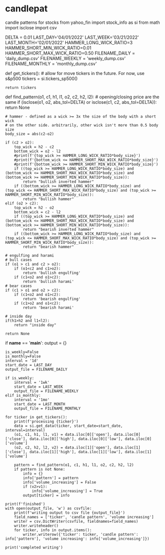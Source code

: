 # candlepat
candle patterns for stocks
from yahoo_fin import stock_info as si
from math import isclose
import csv

DELTA = 0.01
LAST_DAY='04/01/2022'
LAST_WEEK='03/21/2022'
LAST_MONTH='02/01/2022'
HAMMER_LONG_WICK_RATIO=3
HAMMER_SHORT_MIN_WICK_RATIO=0.01
HAMMER_SHORT_MAX_WICK_RATIO=0.50
FILENAME_DAILY = 'daily_dump.csv'
FILENAME_WEEKLY = 'weekly_dump.csv'
FILENAME_MONTHLY = 'monthly_dump.csv'

def get_tickers():
    # allow for move tickers in the future. For now, use s&p500
    tickers = si.tickers_sp500()

    return tickers

def find_pattern(o1, c1, h1, l1, o2, c2, h2, l2):
    # opening/closing price are the same
    if (isclose(o1, o2, abs_tol=DELTA) or isclose(c1, c2, abs_tol=DELTA)):
        return None

    # hammer - defined as a wick >= 3x the size of the body with a short wick
    # on the other side. arbitrarily, other wick isn't more than 0.5 body size
    body_size = abs(c2-o2)
        
    if (c2 > o2):
        top_wick = h2 - c2
        bottom_wick = o2 - l2
        #print(f'{top_wick >= HAMMER_LONG_WICK_RATIO*body_size}')
        #print(f'{bottom_wick <= HAMMER_SHORT_MAX_WICK_RATIO*body_size}')
        #print(f'{bottom_wick >= HAMMER_SHORT_MIN_WICK_RATIO*body_size}')
        if ((top_wick >= HAMMER_LONG_WICK_RATIO*body_size) and (bottom_wick <= HAMMER_SHORT_MAX_WICK_RATIO*body_size) and (bottom_wick >= HAMMER_SHORT_MIN_WICK_RATIO*body_size)):
            return "bullish inverted hammer"
        if ((bottom_wick >= HAMMER_LONG_WICK_RATIO*body_size) and (top_wick <= HAMMER_SHORT_MAX_WICK_RATIO*body_size) and (top_wick >= HAMMER_SHORT_MIN_WICK_RATIO*body_size)):
            return "bullish hammer"
    elif (o2 > c2):
        top_wick = h2 - o2
        bottom_wick = c2 - l2
        if ((top_wick >= HAMMER_LONG_WICK_RATIO*body_size) and (bottom_wick <= HAMMER_SHORT_MAX_WICK_RATIO*body_size) and (bottom_wick >= HAMMER_SHORT_MIN_WICK_RATIO*body_size)):
            return "bearish inverted hammer"
        if ((bottom_wick >= HAMMER_LONG_WICK_RATIO*body_size) and (top_wick <= HAMMER_SHORT_MAX_WICK_RATIO*body_size) and (top_wick >= HAMMER_SHORT_MIN_WICK_RATIO*body_size)):
            return "bearish hammer"

    # engulfing and harami 
    # bull cases
    if (o1 > c1 and c2 > o2):
        if (o1<c2 and c1>o2):
            return 'bullish engulfing'
        if (c1<o2 and o1>c2):
            return 'bullish harami'
    # bear cases
    if (c1 > o1 and o2 > c2):
        if (c1<o2 and o1>c2):
            return 'bearish engulfing'
        if (c1>o2 and o1<c2):
            return 'bearish harami'

    # inside day
    if(h1>h2 and l1<l2):
        return "inside day"

    return None

if __name__ == '__main__':
    output = {}

    is_weekly=False
    is_monthly=False
    interval = '1d'
    start_date = LAST_DAY
    output_file = FILENAME_DAILY

    if is_weekly:
        interval = '1wk'
        start_date = LAST_WEEK
        output_file = FILENAME_WEEKLY
    elif is_monthly:    
        interval = '1mo'
        start_date = LAST_MONTH
        output_file = FILENAME_MONTHLY

    for ticker in get_tickers():
        print(f'processing {ticker}')
        data = si.get_data(ticker, start_date=start_date, interval=interval)
        (o1, c1, h1, l1, v1) = data.iloc[0]['open'], data.iloc[0]['close'], data.iloc[0]['high'], data.iloc[0]['low'], data.iloc[0]['volume']
        (o2, c2, h2, l2, v2) = data.iloc[1]['open'], data.iloc[1]['close'], data.iloc[1]['high'], data.iloc[1]['low'], data.iloc[1]['volume']
        
        pattern = find_pattern(o1, c1, h1, l1, o2, c2, h2, l2)
        if pattern is not None:
            info = {}
            info['pattern'] = pattern
            info['volume_increasing'] = False
            if (v2>v1):
                info['volume_increasing'] = True
            output[ticker] = info

    print(f'finished')
    with open(output_file, 'w') as csvfile:
        print(f'writing output to csv file {output_file}')
        field_names = ['ticker', 'candle pattern', 'volume increasing']
        writer = csv.DictWriter(csvfile, fieldnames=field_names)
        writer.writeheader()
        for ticker, info in output.items():
            writer.writerow({'ticker': ticker, 'candle pattern': info['pattern'], 'volume increasing': info['volume_increasing']})

    print('completed writing')
